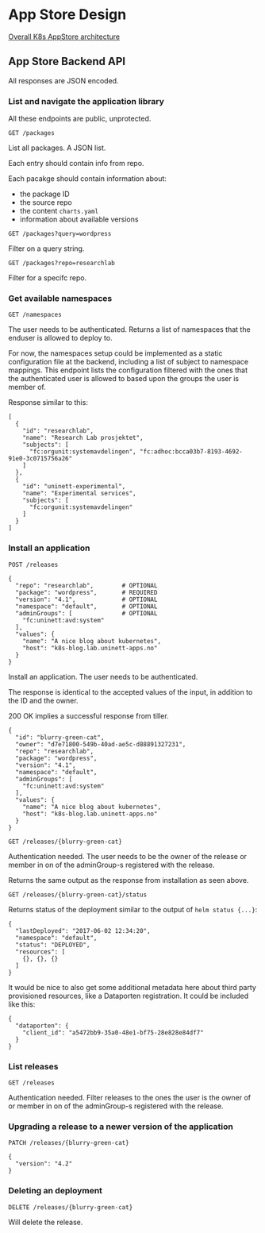 # App Store Design

[Overall K8s AppStore architecture](https://scm.uninett.no/researchlab/jupyter/blob/master/docs/appstore.md)


## App Store Backend API

All responses are JSON encoded.


### List and navigate the application library

All these endpoints are public, unprotected.


`GET /packages`

List all packages. A JSON list.

Each entry should contain info from repo.

Each pacakge should contain information about:

* the package ID
* the source repo
* the content `charts.yaml`
* information about available versions


`GET /packages?query=wordpress`

Filter on a query string.

`GET /packages?repo=researchlab`

Filter for a specifc repo.


### Get available namespaces


`GET /namespaces`

The user needs to be authenticated. Returns a list of namespaces that the enduser is allowed to deploy to.

For now, the namespaces setup could be implemented as a static configuration file at the backend, including a list of subject to namespace mappings. This endpoint lists the configuration filtered with the ones that the authenticated user is allowed to based upon the groups the user is member of.

Response similar to this:

```
[
  {
    "id": "researchlab",
    "name": "Research Lab prosjektet",
    "subjects": [
      "fc:orgunit:systemavdelingen", "fc:adhoc:bcca03b7-8193-4692-91e0-3c0715756a26"
    ]
  },
  {
    "id": "uninett-experimental",
    "name": "Experimental services",
    "subjects": [
      "fc:orgunit:systemavdelingen"
    ]
  }
]
```


### Install an application

`POST /releases`

```
{
  "repo": "researchlab",        # OPTIONAL
  "package": "wordpress",       # REQUIRED
  "version": "4.1",             # OPTIONAL
  "namespace": "default",       # OPTIONAL
  "adminGroups": [              # OPTIONAL
    "fc:uninett:avd:system"
  ],
  "values": {
    "name": "A nice blog about kubernetes",
    "host": "k8s-blog.lab.uninett-apps.no"
  }
}
```

Install an application. The user needs to be authenticated.

The response is identical to the accepted values of the input, in addition to the ID and the owner.

200 OK implies a successful response from tiller.

```
{
  "id": "blurry-green-cat",
  "owner": "d7e71800-549b-40ad-ae5c-d88891327231",
  "repo": "researchlab",
  "package": "wordpress",
  "version": "4.1",
  "namespace": "default",
  "adminGroups": [
    "fc:uninett:avd:system"
  ],
  "values": {
    "name": "A nice blog about kubernetes",
    "host": "k8s-blog.lab.uninett-apps.no"
  }
}
```




`GET /releases/{blurry-green-cat}`

Authentication needed. The user needs to be the owner of the release or member in on of the adminGroup-s registered with the release.

Returns the same output as the response from installation as seen above.

`GET /releases/{blurry-green-cat}/status`

Returns status of the deployment similar to the output of `helm status {...}`:

```
{
  "lastDeployed": "2017-06-02 12:34:20",
  "namespace": "default",
  "status": "DEPLOYED",
  "resources": [
    {}, {}, {}
  ]
}
```

It would be nice to also get some additional metadata here about third party provisioned resources, like a Dataporten registration. It could be included like this:

```
{
  "dataporten": {
    "client_id": "a5472bb9-35a0-48e1-bf75-28e828e84df7"
  }
}
```




### List releases

`GET /releases`

Authentication needed. Filter releases to the ones the user is the owner of or member in on of the adminGroup-s registered with the release.



### Upgrading a release to a newer version of the application

`PATCH /releases/{blurry-green-cat}`

```
{
  "version": "4.2"
}
```

### Deleting an deployment


`DELETE /releases/{blurry-green-cat}`

Will delete the release.
